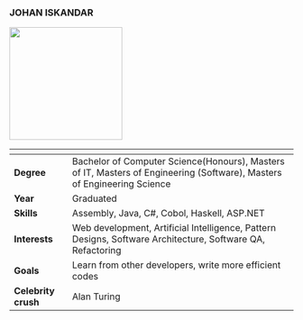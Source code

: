 ### JOHAN ISKANDAR

<img src="../images/johan_image.jgp" width="200px" height="200px">

| []() | []() |
|---|---|
| __Degree__ | Bachelor of Computer Science(Honours), Masters of IT, Masters of Engineering (Software), Masters of Engineering Science |
| __Year__ | Graduated |
| __Skills__ | Assembly, Java, C#, Cobol, Haskell, ASP.NET |
| __Interests__ | Web development, Artificial Intelligence, Pattern Designs, Software Architecture, Software QA, Refactoring |
| __Goals__ | Learn from other developers, write more efficient codes |
| __Celebrity crush__ | Alan Turing |
